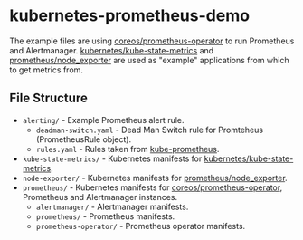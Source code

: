 # kubernetes-prometheus-demo

The example files are using [coreos/prometheus-operator](https://github.com/coreos/prometheus-operator) to run
Prometheus and Alertmanager.
[kubernetes/kube-state-metrics](https://github.com/kubernetes/kube-state-metrics) and
[prometheus/node_exporter](https://github.com/prometheus/node_exporter) are used as "example" applications from
which to get metrics from.

## File Structure

* `alerting/` - Example Prometheus alert rule.
    * `deadman-switch.yaml` - Dead Man Switch rule for Promteheus (PrometheusRule object).
    * `rules.yaml` - Rules taken from [kube-prometheus](https://github.com/coreos/prometheus-operator/tree/master/contrib/kube-prometheus).
* `kube-state-metrics/` - Kubernetes manifests for [kubernetes/kube-state-metrics](https://github.com/kubernetes/kube-state-metrics).
* `node-exporter/` - Kubernetes manifests for [prometheus/node_exporter](https://github.com/prometheus/node_exporter).
* `prometheus/` - Kubernetes manifests for [coreos/prometheus-operator](https://github.com/coreos/prometheus-operator), Prometheus and Alertmanager instances.
    * `alertmanager/` - Alertmanager manifests.
    * `prometheus/` - Prometheus manifests.
    * `prometheus-operator/` - Prometheus operator manifests.
